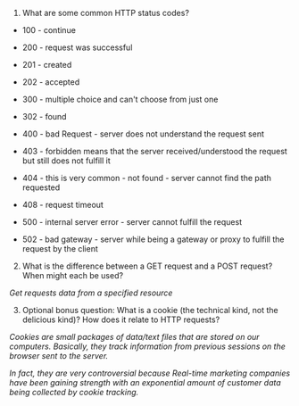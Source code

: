 1. What are some common HTTP status codes?

* 100 - continue

* 200 - request was successful

* 201 - created

* 202 - accepted

* 300 - multiple choice and can't choose from just one

* 302 - found

* 400 - bad Request - server does not understand the request sent

* 403 - forbidden means that the server received/understood the request but still does not fulfill it

* 404 - this is very common - not found - server cannot find the path requested

* 408  - request timeout

* 500 - internal server error - server cannot fulfill the request

* 502 - bad gateway - server while being a gateway or proxy to fulfill the request by the client

2. What is the difference between a GET request and a POST request? When might each be used?

*Get requests data from a specified resource*

3. Optional bonus question: What is a cookie (the technical kind, not the delicious kind)? How does it relate to HTTP requests?

*Cookies are small packages of data/text files that are stored on our computers. Basically, they track information from previous sessions on the browser sent to the server.*

*In fact, they are very controversial because Real-time marketing companies have been gaining strength with an exponential amount of customer data being collected by cookie tracking.*